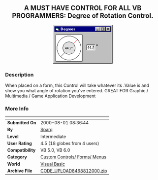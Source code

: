 ﻿<div align="center">

## A MUST HAVE CONTROL FOR ALL VB PROGRAMMERS: Degree of Rotation Control\.

<img src="PIC200081844109377.gif">
</div>

### Description

When placed on a form, this Control will take whatever its .Value is and show you what angle of rotation you've entered. GREAT FOR Graphic / Multimedia / Game Application Development
 
### More Info
 


<span>             |<span>
---                |---
**Submitted On**   |2000-08-01 08:36:44
**By**             |[Sparq](https://github.com/Planet-Source-Code/PSCIndex/blob/master/ByAuthor/sparq.md)
**Level**          |Intermediate
**User Rating**    |4.5 (18 globes from 4 users)
**Compatibility**  |VB 5\.0, VB 6\.0
**Category**       |[Custom Controls/ Forms/  Menus](https://github.com/Planet-Source-Code/PSCIndex/blob/master/ByCategory/custom-controls-forms-menus__1-4.md)
**World**          |[Visual Basic](https://github.com/Planet-Source-Code/PSCIndex/blob/master/ByWorld/visual-basic.md)
**Archive File**   |[CODE\_UPLOAD8468812000\.zip](https://github.com/Planet-Source-Code/sparq-a-must-have-control-for-all-vb-programmers-degree-of-rotation-control__1-10283/archive/master.zip)









